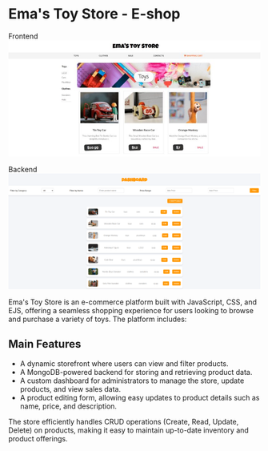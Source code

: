 # Ema's Toy Store - E-shop

Frontend
![Design of the Emas Toy Store](./public/images/toy-store-screenshot.jpg)

Backend
![Design of the Emas Toy Store Backend](./public/images/toy-store-admin-screenshot.png)

Ema's Toy Store is an e-commerce platform built with JavaScript, CSS, and EJS, offering a seamless shopping experience for users looking to browse and purchase a variety of toys. The platform includes:

## Main Features

- A dynamic storefront where users can view and filter products.
- A MongoDB-powered backend for storing and retrieving product data.
- A custom dashboard for administrators to manage the store, update products, and view sales data.
- A product editing form, allowing easy updates to product details such as name, price, and description.

The store efficiently handles CRUD operations (Create, Read, Update, Delete) on products, making it easy to maintain up-to-date inventory and product offerings.
